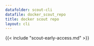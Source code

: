 ```yaml
---
datafolder: scout-cli
datafile: docker_scout_repo
title: docker scout repo
layout: cli
---
```


<!--
This page is automatically generated from Docker's source code. If you want to
suggest a change to the text that appears here, open a ticket in the source
repository on GitHub:

https://github.com/docker/scout-cli
-->

{{< include "scout-early-access.md" >}}